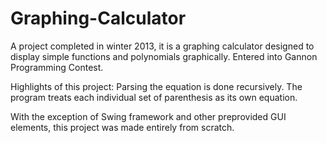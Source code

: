 # Graphing-Calculator
A project completed in winter 2013, it is a graphing calculator designed to display simple functions and polynomials graphically. Entered into Gannon Programming Contest.

Highlights of this project:
Parsing the equation is done recursively. The program treats each individual set of parenthesis  as its own equation. 

With the exception of Swing framework and other preprovided GUI elements, this project was made entirely from scratch.